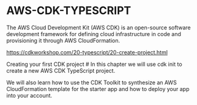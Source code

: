 # AWS-CDK-TYPESCRIPT


The AWS Cloud Development Kit (AWS CDK) is an open-source software development framework for defining cloud infrastructure in code and provisioning it through AWS CloudFormation.


https://cdkworkshop.com/20-typescript/20-create-project.html

Creating your first CDK project #
In this chapter we will use cdk init to create a new AWS CDK TypeScript project.

We will also learn how to use the CDK Toolkit to synthesize an AWS CloudFormation template for the starter app and how to deploy your app into your account.
